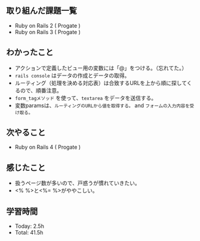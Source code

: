 ## 取り組んだ課題一覧
- Ruby on Rails 2 ( Progate )
- Ruby on Rails 3 ( Progate ) 
## わかったこと
- アクションで定義したビュー用の変数には「@」をつける。（忘れてた。）
- ```rails console``` はデータの作成とデータの取得。
- ルーティング（処理を決める対応表）は合致するURLを上から順に探してくるので、順番注意。
- ```form_tagメソッド``` を使って、```textarea``` をデータを送信する。
- 変数paramsは、```ルーティングのURLから値を取得する。``` and ```フォームの入力内容を受け取る。```
## 次やること
- Ruby on Rails 4 ( Progate )
## 感じたこと
- 扱うページ数が多いので、戸惑うが慣れていきたい。
- <% %>と<%= %>がややこしい。
## 学習時間
- Today: 2.5h
- Total: 41.5h
